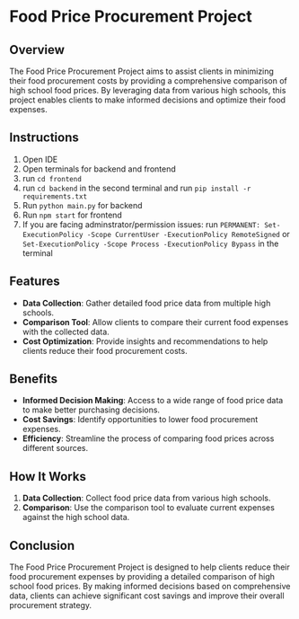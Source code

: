 # Food Price Procurement Project

## Overview

The Food Price Procurement Project aims to assist clients in minimizing their food procurement costs by providing a comprehensive comparison of high school food prices. By leveraging data from various high schools, this project enables clients to make informed decisions and optimize their food expenses.

## Instructions

1. Open IDE
2. Open terminals for backend and frontend
3. run `cd frontend`
4. run `cd backend` in the second terminal and run `pip install -r requirements.txt`
5. Run `python main.py` for backend
6. Run `npm start` for frontend
7. If you are facing adminstrator/permission issues: run `PERMANENT: Set-ExecutionPolicy -Scope CurrentUser -ExecutionPolicy RemoteSigned` or `Set-ExecutionPolicy -Scope Process -ExecutionPolicy Bypass` in the terminal

## Features

- **Data Collection**: Gather detailed food price data from multiple high schools.
- **Comparison Tool**: Allow clients to compare their current food expenses with the collected data.
- **Cost Optimization**: Provide insights and recommendations to help clients reduce their food procurement costs.

## Benefits

- **Informed Decision Making**: Access to a wide range of food price data to make better purchasing decisions.
- **Cost Savings**: Identify opportunities to lower food procurement expenses.
- **Efficiency**: Streamline the process of comparing food prices across different sources.

## How It Works

1. **Data Collection**: Collect food price data from various high schools.
2. **Comparison**: Use the comparison tool to evaluate current expenses against the high school data.

## Conclusion

The Food Price Procurement Project is designed to help clients reduce their food procurement expenses by providing a detailed comparison of high school food prices. By making informed decisions based on comprehensive data, clients can achieve significant cost savings and improve their overall procurement strategy.